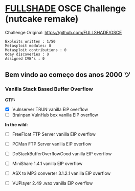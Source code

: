 # [FULLSHADE](https://github.com/FULLSHADE) OSCE Challenge (nutcake remake)

Challenge Original: https://github.com/FULLSHADE/OSCE

```
Exploits written : 1/50
Metasploit modules: 0
Metasploit contributions : 0
0day discoveries : 0
Assigned CVE's : 0
```

## Bem vindo ao começo dos anos 2000 ツ

### Vanilla Stack Based Buffer Overflow

**CTF:**

- [x] Vulnserver TRUN vanilla EIP overflow
- [ ] Brainpan VulnHub box vanilla EIP overflow

**In the wild:**

- [ ] FreeFloat FTP Server vanilla EIP overflow
- [ ] PCMan FTP Server vanilla EIP overflow
- [ ] DoStackBufferOverflowGood vanilla EIP overflow
- [ ] MiniShare 1.4.1 vanilla EIP overflow
- [ ] ASX to MP3 converter 3.1.2.1 vanilla EIP overflow
- [ ] VUPlayer 2.49 .wax vanilla EIP overflow











